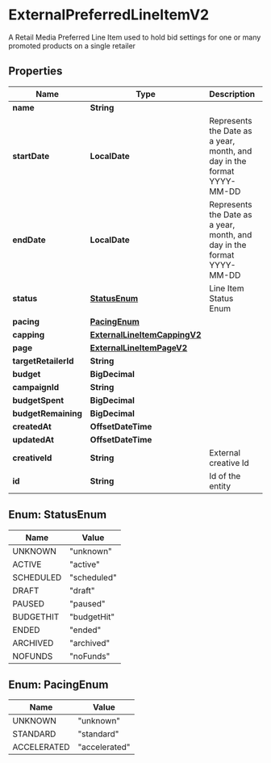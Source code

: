 

# ExternalPreferredLineItemV2

A Retail Media Preferred Line Item used to hold bid settings for one or many promoted products on a single retailer

## Properties

| Name | Type | Description | Notes |
|------------ | ------------- | ------------- | -------------|
|**name** | **String** |  |  |
|**startDate** | **LocalDate** | Represents the Date as a year, month, and day in the format YYYY-MM-DD |  |
|**endDate** | **LocalDate** | Represents the Date as a year, month, and day in the format YYYY-MM-DD |  |
|**status** | [**StatusEnum**](#StatusEnum) | Line Item Status Enum |  |
|**pacing** | [**PacingEnum**](#PacingEnum) |  |  [optional] |
|**capping** | [**ExternalLineItemCappingV2**](ExternalLineItemCappingV2.md) |  |  [optional] |
|**page** | [**ExternalLineItemPageV2**](ExternalLineItemPageV2.md) |  |  [optional] |
|**targetRetailerId** | **String** |  |  |
|**budget** | **BigDecimal** |  |  [optional] |
|**campaignId** | **String** |  |  |
|**budgetSpent** | **BigDecimal** |  |  [optional] |
|**budgetRemaining** | **BigDecimal** |  |  [optional] |
|**createdAt** | **OffsetDateTime** |  |  |
|**updatedAt** | **OffsetDateTime** |  |  |
|**creativeId** | **String** | External creative Id |  [optional] |
|**id** | **String** | Id of the entity |  [optional] |



## Enum: StatusEnum

| Name | Value |
|---- | -----|
| UNKNOWN | &quot;unknown&quot; |
| ACTIVE | &quot;active&quot; |
| SCHEDULED | &quot;scheduled&quot; |
| DRAFT | &quot;draft&quot; |
| PAUSED | &quot;paused&quot; |
| BUDGETHIT | &quot;budgetHit&quot; |
| ENDED | &quot;ended&quot; |
| ARCHIVED | &quot;archived&quot; |
| NOFUNDS | &quot;noFunds&quot; |



## Enum: PacingEnum

| Name | Value |
|---- | -----|
| UNKNOWN | &quot;unknown&quot; |
| STANDARD | &quot;standard&quot; |
| ACCELERATED | &quot;accelerated&quot; |



